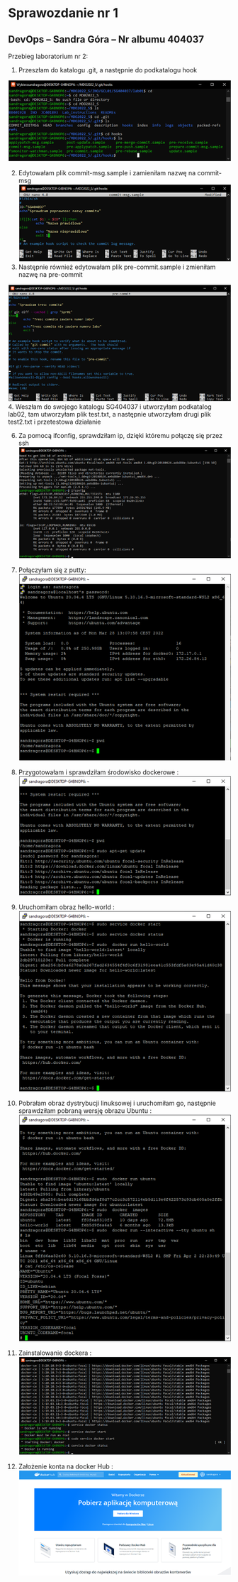 # Sprawozdanie nr 1
## DevOps – Sandra Góra – Nr albumu 404037
	
Przebieg laboratorium nr 2:

1.	Przeszłam do katalogu .git, a następnie do podkatalogu hook

![Screen1](screen1.png)

2.	Edytowałam plik commit-msg.sample i zamieniłam nazwę na commit-msg
 ![Screen2](screen2.png)
3.	Następnie również edytowałam plik pre-commit.sample i zmieniłam nazwę na pre-commit 
 
![Screen3](screen3.png)
4.	Weszłam do swojego katalogu SG404037 i utworzyłam podkatalog lab02, tam utworzyłam plik test.txt, a następnie utworzyłam drugi plik test2.txt  i przetestowa   działanie

6.	Za pomocą ifconfig, sprawdziłam ip, dzięki któremu połączę się przez ssh
![Screen4](screen4.png)
 
7.	Połączyłam się z putty:
![Screen6](screen6.png)
8.	Przygotowałam i sprawdziłam środowisko dockerowe :
![Screen7](screen7.png)
9.	Uruchomiłam obraz hello-world :
 ![Screen8](screen8.png)
10.	Pobrałam obraz dystrybucji linuksowej i uruchomiłam go, następnie sprawdziłam pobraną wersję obrazu Ubuntu :
 ![Screen9](screen9.png)
11.	Zainstalowanie dockera :
![Screen5](screen5.png)

12. Założenie konta na docker Hub :
 ![Screen12](screen12.png)
